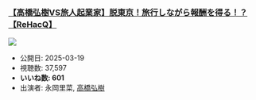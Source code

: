 ### [【高橋弘樹VS旅人起業家】脱東京！旅行しながら報酬を得る！？【ReHacQ】](https://www.youtube.com/watch?v=Ge69eMLpCi8)
[![](https://img.youtube.com/vi/Ge69eMLpCi8/sddefault.jpg)](https://www.youtube.com/watch?v=Ge69eMLpCi8)
-   公開日: 2025-03-19
-   視聴数: 37,597
-   **いいね数: 601**
-   出演者: 永岡里菜, [高橋弘樹](/rehacq_fan/people/高橋弘樹 "wikilink")
